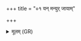 +++
title = "०१ यन् मन्युर् जायाम्"

+++
<details><summary>मूलम् (GR)</summary>

यन् मन्युर् जायाम् आवहत्  
संकल्पस्य गृहाद् अधि ।  
क आसञ् जन्याः के वराः +++(Bhatt. āsaṃ)+++  
क उ ज्येष्ठवरो ऽभवत् ॥
</details>